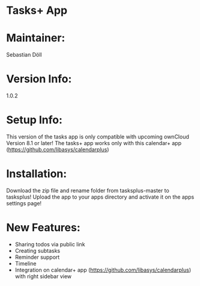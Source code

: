 Tasks+ App
=============

Maintainer:
===========
Sebastian Döll

Version Info:
============
1.0.2

Setup Info:
===========
This version of the tasks app is only compatible with upcoming ownCloud Version 8.1 or later!
The tasks+ app works only with this calendar+ app (https://github.com/libasys/calendarplus)

Installation:
=============
Download the zip file and rename folder from tasksplus-master to tasksplus! Upload the app to your apps directory and activate it on the apps settings page!

New Features:
=============
- Sharing todos via public link 
- Creating subtasks
- Reminder support
- Timeline
- Integration on calendar+ app (https://github.com/libasys/calendarplus) with right sidebar view

